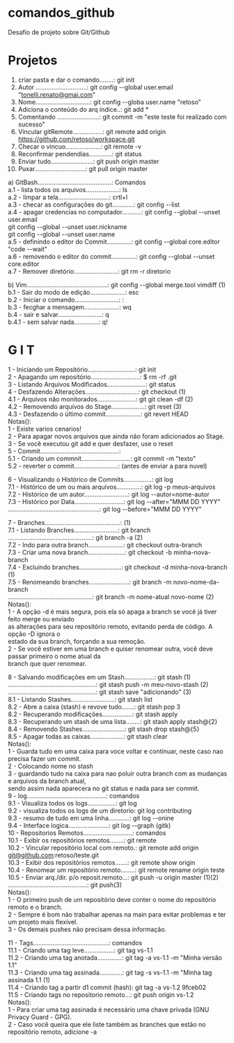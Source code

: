 # comandos_github

Desafio de projeto sobre Git/Github



# Projetos

 1) criar pasta e dar o comando........: git init  
 2) Autor .............................: git config --global user.email "tonelli.renato@gmai.com"   
 3) Nome...............................: git config --globa user.name "retoso"  
 4) Adiciona o conteúdo do arq índice..: git add *   
 5) Comentando ........................: git commit -m "este teste foi realizado com sucesso"    
 6) Vincular gitRemote.................: git remote add origin https://github.com/retoso/workspace.git     
 7) Checar o vincuo....................: git remote -v    
 8) Reconfirmar pendendias.............: git status    
 9) Enviar tudo........................: git push origin master    
 10) Puxar.............................: git pull origin master
    
     
a) GitBash..........................................: Comandos     
	a.1 - lista todos os arquivos...................: ls     
	a.2 - limpar a tela.............................: crtl+l     
    a.3 - checar as configurações do git............: git config --list     
	a.4 - apagar credencias no computador...........: git config --global --unset user.email     
                                                      git config --global --unset user.nickname    
                                                      git config --global --unset user.name    
	a.5 - definindo o editor do Commit..............: git config --global core.editor "code --wait"    
	a.6 - removendo o editor do commit..............: git config --global --unset core.editor     
    a.7 - Remover diretório.........................: git rm -r diretorio    
         
     

b) Vim..............................................: git config --global merge.tool vimdiff (1)    
	b.1 - Sair do modo de edição....................: esc    
	b.2 - Iniciar o comando.........................: :    
        b.3 - fecghar a mensagem....................: wq    
        b.4 - sair e salvar.........................: q     
               b.4.1 - sem salvar nada..............: q!     
     
# G I T     
      
 1 - Iniciando um Repositório...........................: git init     
 2 - Apagando um repositório............................: $ rm -rf .git     
 3 - Listando Arquivos Modificados......................: git status     
 4 - Desfazendo Alterações..............................: git checkout (1)     
	4.1 - Arquivos não monitorados......................: git git clean -df (2)     
 	4.2 - Removendo arquivos do Stage...................: git reset (3)     
	4.3 - Desfazendo o último commit....................: git revert HEAD     
	Notas():    
	 1 - Existe varios cenarios!    
	 2 - Para apagar novos arquivos que ainda não foram adicionados ao Stage.     
	 3 - Se você executou git add e quer desfazer, use o reset     
 5 - Commit.............................................:      
	5.1 - Criando um commnit............................: git commit -m "texto"     
        5.2 - reverter o commit.........................: (antes de enviar a para nuvel)     
     
 6 - Visualizando o Histórico de Commits................: git log     
	7.1 - Histórico de um ou mais arquivos..............: git log -p meus-arquivos    
	7.2 - Histórico de um autor.........................: git log --autor=nome-autor    
	7.3 - Histórico por Data............................: git log --after="MMM DD YYYY"     
    ....................................................: git log --before="MMM DD YYYY"     
     
 7 - Branches...........................................: (1)     
	7.1 - Listando Branches.........................: git branch     
    ................................................: git branch -a (2)     
	7.2 - Indo para outra branch....................: git checkout outra-branch     
	7.3 - Criar uma nova branch.....................: git checkout -b minha-nova-branch     
	7.4 - Excluindo branches........................: git checkout -d minha-nova-branch (1)     
	7.5 - Renomeando branches.......................: git branch -m novo-nome-da-branch     
    ................................................: git branch -m nome-atual novo-nome (2)     
        Notas():     
	 1 - A opção -d é mais segura, pois ela só apaga a branch se você já tiver feito merge ou enviado      
	     as alterações para seu repositório remoto, evitando perda de código. A opção -D ignora o      
	     estado da sua branch, forçando a sua remoção.     
	 2 - Se você estiver em uma branch e quiser renomear outra, você deve passar primeiro o nome atual da      
	     branch que quer renomear.     
     
 8 - Salvando modificações em um Stash.................: git stash (1)     
     ..................................................: git stash push -m meu-novo-stash (2)     
     ..................................................: git stash save "adicionando" (3)     
	    8.1 - Listando Stashes.........................: git stash list     
	    8.2 - Abre a caixa (stash) e revove tudo.......: git stash pop 3     
	    8.2 - Recuperando modificações.................: git stash apply     
	    8.3 - Recuperando um stash de uma lista........: git stash apply stash@{2}     
	    8.4 - Removendo Stashes........................: git stash drop stash@{5}     
        8.5 - Apagar todas as caixas...................: git stash clear     
	Notas():     
	 1 - Guarda tudo em uma caixa para voce voltar e continuar, neste caso nao precisa fazer um commit.     
	 2 - Colocando nome no stash     
	 3 - guardando tudo na caixa para nao poluir outra branch com as mudanças e arquivos da branch atual,     
             sendo assim nada aparecera no git status e nada para ser commit.     
 9 - log.............................................: comandos     
	    9.1 - Visualiza todos os logs................: git log     
        9.2 - visualiza todos os logs de um diretorio: git log contributing     
 	    9.3 - resumo de tudo em uma linha............: git log --onine     
	    9.4 - Interface logica.......................: git log --graph (gitk)     
10 - Repositorios Remotos............................: comandos     
	    10.1 - Exibir os repositórios remotos........: git remote     
	    10.2 - Vincular repositório local com remoto.: git remote add origin git@github.com:retoso/teste.git     
	    10.3 - Exibir dos repositórios remotos.......: git remote show origin     
	    10.4 - Renomear um repositório remoto........: git remote rename origin teste     
	    10.5 - Enviar arq./dir. p/o reposit.remoto...: git push -u origin master (1)(2)     
        .............................................: git push(3)     
	Notas():     
	 1 - O primeiro push de um repositório deve conter o nome do repositório remoto e o branch.     
	 2 - Sempre é bom não trabalhar apenas na main para evitar problemas e ter um projeto mais flexível.     
	 3 - Os demais pushes não precisam dessa informação.     

11 - Tags...........................................: comandos     
	    11.1 - Criando uma tag leve.................: git tag vs-1.1     
	    11.2 - Criando uma tag anotada..............: git tag -a vs-1.1 -m "Minha versão 1.1"     
	    11.3 - Criando uma tag assinada.............: git tag -s vs-1.1 -m "Minha tag assinada 1.1 (1)     
	    11.4 - Criando tag a partir d1 commit (hash): git tag -a vs-1.2 9fceb02     
	    11.5 - Criando tags no repositorio remoto...: git push origin vs-1.2     
	Notas():     
	 1 - Para criar uma tag assinada é necessário uma chave privada (GNU Privacy Guard - GPG).     
	 2 - Caso você queira que ele liste também as branches que estão no repositório remoto, adicione -a     
       



